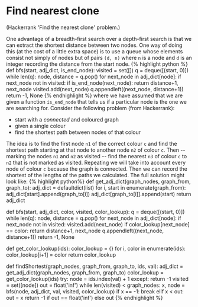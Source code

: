 # Find nearest clone

(Hackerrank 'Find the nearest clone' problem.)

One advantage of a breadth-first search over a depth-first search is that we can extract the shortest distance between two nodes.
One way of doing this (at the cost of a little extra space) is to use a queue whose elements consist not simply of nodes but of pairs `(d, n)` where `n` is a node and `d` is an integer recording the distance from the start node.
{% highlight python %}
def bfs(start, adj_dict, is_end_node):
    visited = set([])
    q = deque([(start, 0)])
    while len(q):
        node, distance = q.pop()
        for next_node in adj_dict[node]:
            if next_node not in visited:
                if is_end_node(next_node):
                    return distance+1, next_node
                visited.add(next_node)
                q.appendleft((next_node, distance+1))
    return -1, None
{% endhighlight %}
where we have assumed that we are given a function `is_end_node` that tells us if a particular node is the one we are searching for.
Consider the following problem (from Hackerrank):
* start with a *connected* and coloured graph
* given a single colour
* find the shortest path between nodes of that colour

The idea is to find the first node `n1` of the correct colour `c` and find the shortest path starting at that node to another node `n2` of colour `c`.
Then -- marking the nodes `n1` and `n2` as visited -- find the nearest `n3` of colour `c` to `n2` that is not marked as visited.
Repeating we will take into account every node of colour `c` because the graph is connected.
Then we can record the shortest of the lengths of the paths we calculated.
The full solution might look like:
{% highlight python%}
def get_adj_dict(graph_nodes, graph_from, graph_to):
    adj_dict = defaultdict(list)
    for i, start in enumerate(graph_from):
        adj_dict[start].append(graph_to[i])
        adj_dict[graph_to[i]].append(start)
    return adj_dict

def bfs(start, adj_dict, color, visited, color_lookup):
    q = deque([(start, 0)])
    while len(q):
        node, distance = q.pop()
        for next_node in adj_dict[node]:
            if next_node not in visited:
                visited.add(next_node)
                if color_lookup[next_node] == color:
                    return distance+1, next_node
                q.appendleft((next_node, distance+1))
    return -1, None

def get_color_lookup(ids):
    color_lookup = {}
    for i, color in enumerate(ids):
        color_lookup[i+1] = color
    return color_lookup

def findShortest(graph_nodes, graph_from, graph_to, ids, val):
    adj_dict = get_adj_dict(graph_nodes, graph_from, graph_to)
    color_lookup = get_color_lookup(ids)
    try:
        node = ids.index(val) + 1
    except:
        return -1
    visited = set([node])
    out = float('inf')
    while len(visited) < graph_nodes:
        x, node = bfs(node, adj_dict, val, visited, color_lookup)
        if x == -1:
            break
        elif x < out:
            out = x
    return -1 if out == float('inf') else out
{% endhighlight %}
